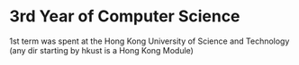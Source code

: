 # 3rd Year of Computer Science

1st term was spent at the Hong Kong University of Science and Technology (any dir starting by hkust is a Hong Kong Module)